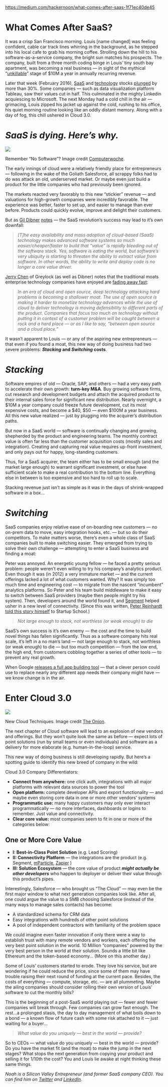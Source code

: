
https://medium.com/hackernoon/what-comes-after-saas-1f71ec40de45

# What Comes After SaaS?

It was a crisp San Francisco morning. Louis [name changed] was feeling confident, cable car track lines whirring in the background, as he stepped into his local cafe to grab his morning coffee. Strolling down the hill to his software-as-a-service company, the bright sun matches his prospects. The company, built from a three month coding binge in Louis’ tiny south bay apartment, was becoming a real business — in sight of the mythical “[unkillable](https://www.saastr.com/from-initial-traction-to-initial-scale-10m-in-arr-dont-get-killed-by-your-success/)” stage of $10M a year in annually recurring revenue.  
  
Later that week (February 2016),  [SaaS](https://hackernoon.com/tagged/saas)  and  [technology](https://hackernoon.com/tagged/technology)  stocks  [plunged](https://www.quora.com/Why-did-public-SaaS-stocks-crash-on-Feb-5-2016)  by more than 30%. Some companies — such as data visualization platform Tableau, saw their values cut in half. This culminated in the mighty Linkedin acquiescing to Microsoft. The next Monday had a cold chill in the air — grimacing, Louis zipped his jacket up against the cold, rushing to his office, his quiet morning routine looking like an oddly distant memory. Along with a day of fog, this chill ushered in Cloud 3.0.

# _SaaS is dying. Here’s why._

![](https://miro.medium.com/v2/resize:fit:1400/1*dtfijUZOXpkNbttbM0TViw.jpeg)

Remember “No Software”? Image credit  [Computerwoche](https://www.computerwoche.de/a/mit-no-software-zum-viertgroessten-softwarehaus,3216163).

The early innings of cloud were a relatively friendly place for entrepreneurs — following in the wake of the Goliath Salesforce, all scrappy folks had to do was attack an old, underserved market. Or maybe even just build a product for the little companies who had previously been ignored.

The markets reacted very favorably to this new “stickier” revenue — and valuations for high-growth companies were incredibly favorable. The experience was better, faster to set up, and easier to manage than ever before. Products could quickly evolve, improve and delight their customers.  
  
But as [Gil Dibner](https://medium.com/u/b3aee1ebb172?source=post_page-----1f71ec40de45--------------------------------) [notes](https://medium.com/yankeesabralimey/systems-of-intelligence-is-this-the-vc-meta-thesis-weve-been-looking-for-c1ad79eccfc2)  — the SaaS revolution’s success may lead to it’s own downfall:

> _[T]he easy availability and mass adoption of cloud-based (SaaS) technology makes advanced software systems so much easier/cheaper/faster to build that “value” is rapidly bleeding out of the software stack. Yes, software is eating the world, but software’s very ubiquity is starting to threaten the ability to extract value from software. In other words, the ability to write and deploy code is no longer a core value driver._

[Jerry Chen](https://medium.com/u/cbf936487bf4?source=post_page-----1f71ec40de45--------------------------------) of Greylock (as well as Dibner) notes that the traditional moats enterprise technology companies have enjoyed are  [fading away fast](https://news.greylock.com/the-new-moats-53f61aeac2d9):

> _In an era of cloud and open source, deep technology attacking hard problems is becoming a shallower moat. The use of open source is making it harder to monetize technology advances while the use of cloud to deliver technology is moving defensibility to different parts of the product._ _Companies that focus too much on technology without putting it in context of a customer problem will be caught between a rock and a hard place — or as I like to say, “between open source and a cloud place.”_

It wasn’t apparent to Louis — or any of the aspiring new entrepreneurs — that even if you found a moat, this new way of doing business had two severe problems:  **_Stacking_ and _Switching_ costs**.

# _Stacking_

Software empires of old — Oracle, SAP, and others — had a very easy path to accelerate their own growth: **turn-key M&A**. Buy growing software firms, cut research and development budgets and attach the acquired product to their internal sales force for significant new distribution. Nearly overnight, a $10M a year company could freeze future development, cut its most expensive costs, and become a $40, $50 — even $100M a year business. All this new value realized — just by plugging into the acquirer’s distribution paths.  
  
But now in a SaaS world — software is continually changing and growing, shepherded by the product and engineering teams. The monthly contract value is often far less than the customer acquisition costs (mostly sales and integration). Creating and capturing real value requires up-front investment, and only pays out for happy, long-standing customers.  
  
Thus, for a SaaS acquirer, the team either has to be small enough (and the market large enough) to warrant significant investment, or else have sufficient scale to make a real contribution to the bottom line. Everything else in between is too expensive and too hard to roll up to scale.  
  
Stacking revenue just isn’t as simple as it was in the days of shrink-wrapped software in a box…

# _Switching_

SaaS companies enjoy relative ease of on-boarding new customers — no on-prem data to move, easy integration hooks, etc. — but so do their competitors. To make matters worse, there’s even a whole class of SaaS companies built to make switching easier. They emerged from trying to solve their own challenge — attempting to enter a SaaS business and finding a moat:  
  
Peter was annoyed. An energetic young fellow — he faced a pretty serious problem: people weren’t even willing to try his company’s analytics product. Even though it was (in 2012) a very immature market — and the current offerings lacked a lot of what customers wanted. Why? It was simply too much time and engineering cost — to migrate from the nascent “incumbent” analytics platforms. So Peter and his team build middleware to make it easy to switch between SaaS providers (maybe then people might try his system). Then, developers around the world found it, and  [Segment](http://segment.com/)  helped usher in a new level of connectivity. (Since this was written, [Peter Reinhardt](https://medium.com/u/a84a652ddd82?source=post_page-----1f71ec40de45--------------------------------) [told this story himself](https://www.startupschool.org/videos/13)  to Startup School.)

> _Not large enough to stack, not worthless (or weak enough) to die_

SaaS’s own success is it’s own enemy — the cost and the time to build novel things has fallen significantly. Thus as a software company hits real scale, it’s left in a no man’s land — not large enough to stack, not worthless (or weak enough) to die — but too much competition — from the low end, the high end, from customers cobbling together a series of other tools — to prevent any real growth.  
  
When Google  [releases a full app building tool](https://developers.google.com/appmaker/)  — that a clever person could use to replace nearly any different app needs their company might have — we know change is in the air.

# Enter Cloud 3.0

![](https://miro.medium.com/v2/resize:fit:1400/1*6k-NUOoL5vI_7trhks7f8A.png)

New Cloud Techniques. Image credit  [The Onion](https://www.youtube.com/watch?v=9ntPxdWAWq8).

The next chapter of Cloud software will lead to an explosion of new vendors and offerings. But they won’t quite look the same as before — expect lots of point solutions (run by small teams or even individuals) and software as a delivery for more elaborate (e.g. human-in-the-loop) service.  
  
This new way of doing business is still developing rapidly. But here’s a spotting guide to identify this new breed of company in the wild:  
  
Cloud 3.0 Company Differentiators:

-   **Connect from anywhere:** one click auth, integrations with all major platforms with relevant data sources to power the tool
-   **Open platform:** complete developer APIs and export functionality — and maybe even storing core data in one or more other vendors’ systems
-   **Programmatic use:**  many happy customers may only ever interact programmatically — no more interfaces, dashboards or logins to remember. Just value and connectivity.
-   **Clear core value:** most companies seem to fit in one or more of the categories below:

## One or More Core Value

-   **I: Best-in-Class Point Solution** (e.g. Lead Scoring)
-   **II: Connectivity Platform**  — the integrations are the product (e.g. Segment,  [mParticle](https://www.mparticle.com/),  [Zapier](https://zapier.com/)  )
-   **III: Solution Ecosystem**  — the core value of product  **_might actually be other developers_**  who happen to deployer or deliver their value through this product’s pipes.

Interestingly, Salesforce — who brought us “The Cloud” — may even be the first major window to what next generation companies look like. After all, one could argue the value to a SMB choosing Salesforce (instead of the many ways to manage sales contacts) has become:

-   A standardized schema for CRM data
-   Easy integrations with hundreds of other point solutions
-   A pool of independent contractors with familiarity of the problem space

We could imagine even faster innovation if only there were a way to establish trust with many remote vendors and workers, each offering the very best point solution in the world. 10 Million “companies” powered by the very best person in the world at their solution. Sounds a little bit like Ethereum and the token-based economy… (More on this another day.)

Some of Louis’ customers started to erode. They love his service, but are wondering if he could reduce the price, since some of them may have trouble raising their next round of funding at the current pace. Besides, the costs of everything — compute, storage, etc. — are all plummeting. Maybe the ailing companies should consider rolling their own version of Louis’ software to cut the monthly bills?  
  
This is the beginning of a post-SaaS world playing out — fewer and fewer companies will break through. Few companies can grow fast enough. The rest…a prolonged stasis, the day to day management of what boils down to a bond — a known flow of future cash with some risk attached to it — just waiting for a buyer…

> _What value do you uniquely — best in the world — provide?_

So to CEOs — what value do you uniquely — best in the world — provide? Do you have the market fit (and the moat) to make the jump in the next stages? What stops the next generation from copying your product and selling it for 1/10th the cost? You and Louis lie awake at night thinking these same things.

_Noah is a Silicon Valley Entrepreneur (and former SaaS company CEO). You can find him on_ [_Twitter_](http://twitter.com/njess) _and_ [_LinkedIn_](https://www.linkedin.com/in/njess/)_._